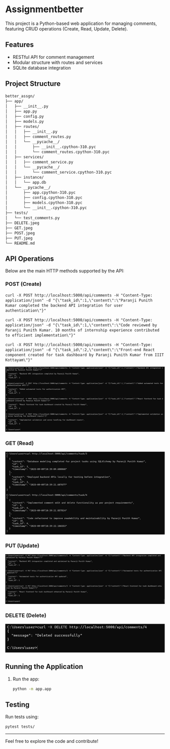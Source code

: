# Assignmentbetter

This project is a Python-based web application for managing comments, featuring CRUD operations (Create, Read, Update, Delete).

## Features
- RESTful API for comment management
- Modular structure with routes and services
- SQLite database integration

## Project Structure
```
better_assgn/
├── app/
│   ├── __init__.py
│   ├── app.py
│   ├── config.py
│   ├── models.py
│   ├── routes/
│   │   ├── __init__.py
│   │   ├── comment_routes.py
│   │   └── __pycache__/
│   │       ├── __init__.cpython-310.pyc
│   │       └── comment_routes.cpython-310.pyc
│   ├── services/
│   │   ├── comment_service.py
│   │   └── __pycache__/
│   │       └── comment_service.cpython-310.pyc
│   ├── instance/
│   │   └── app.db
│   └── __pycache__/
│       ├── app.cpython-310.pyc
│       ├── config.cpython-310.pyc
│       ├── models.cpython-310.pyc
│       └── __init__.cpython-310.pyc
├── tests/
│   └── test_comments.py
├── DELETE.jpeg
├── GET.jpeg
├── POST.jpeg
├── PUT.jpeg
└── README.md
```

## API Operations

Below are the main HTTP methods supported by the API:

### POST (Create)

``` 
curl -X POST http://localhost:5000/api/comments -H "Content-Type: application/json" -d "{\"task_id\":1,\"content\":\"Paranji Punith Kumar completed the backend API integration for user authentication\"}"
```
```
curl -X POST http://localhost:5000/api/comments -H "Content-Type: application/json" -d "{\"task_id\":1,\"content\":\"Code reviewed by Paranji Punith Kumar. 10 months of internship experience contributed to efficient implementation\"}"
```
```
curl -X POST http://localhost:5000/api/comments -H "Content-Type: application/json" -d "{\"task_id\":2,\"content\":\"Front-end React component created for task dashboard by Paranji Punith Kumar from IIIT Kottayam\"}"
```

![POST](POST.jpeg)

### GET (Read)
![GET](GET.jpeg)

### PUT (Update)
![PUT](PUT.jpeg)

### DELETE (Delete)
![DELETE](DELETE.jpeg)

## Running the Application
1. Run the app:
   ```bash
   python -m app.app
   ```

## Testing

Run tests using:
```bash
pytest tests/
```

---

Feel free to explore the code and contribute!
